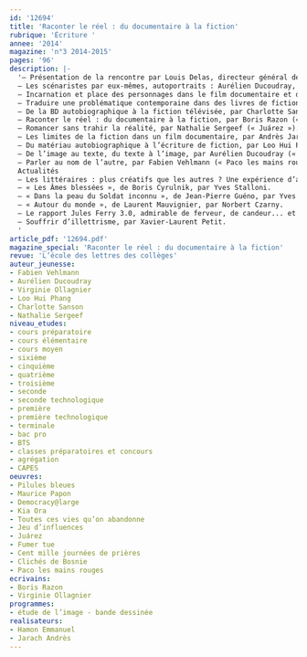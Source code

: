 ```yaml
---
id: '12694'
title: 'Raconter le réel : du documentaire à la fiction'
rubrique: 'Écriture '
annee: '2014'
magazine: 'n°3 2014-2015'
pages: '96'
description: |-
  '– Présentation de la rencontre par Louis Delas, directeur général de l’école des loisirs et de Rue de Sèvres.
  – Les scénaristes par eux-mêmes, autoportraits : Aurélien Ducoudray, Emmanuel Hamon, Andrès Jarach, Virginie Ollagnier, Loo Hui Phang, Boris Razon, Charlotte Sanson, Nathalie Sergeef, Fabien Vehlmann.
  – Incarnation et place des personnages dans le film documentaire et de fiction, par Emmanuel Hamon (« Maurice Papon » et « Democracy@large »).
  – Traduire une problématique contemporaine dans des livres de fiction, par Virginie Ollagnier (« Kia Ora » et « Toutes ces vies qu’on abandonne »).
  – De la BD autobiographique à la fiction télévisée, par Charlotte Sanson (« Pilules bleues »).
  – Raconter le réel : du documentaire à la fiction, par Boris Razon (« Jeu d’influences » et « Palladium »).
  – Romancer sans trahir la réalité, par Nathalie Sergeef (« Juárez »).
  – Les limites de la fiction dans un film documentaire, par Andrès Jarach (« Fumer tue »).
  – Du matériau autobiographique à l’écriture de fiction, par Loo Hui Phang (« Cent mille journées de prières »).
  – De l’image au texte, du texte à l’image, par Aurélien Ducoudray (« Clichés de Bosnie »).
  – Parler au nom de l’autre, par Fabien Vehlmann (« Paco les mains rouges »).
  Actualités
  – Les littéraires : plus créatifs que les autres ? Une expérience d’atelier créatif en partenariat d’entreprise, par Anne-Marie Petitjean.
  – « Les Âmes blessées », de Boris Cyrulnik, par Yves Stalloni.
  – « Dans la peau du Soldat inconnu », de Jean-Pierre Guéno, par Yves Stalloni.
  – « Autour du monde », de Laurent Mauvignier, par Norbert Czarny.
  – Le rapport Jules Ferry 3.0, admirable de ferveur, de candeur... et d’erreur, par Pascal Caglar.
  – Souffrir d’illettrisme, par Xavier-Laurent Petit.
  '
article_pdf: '12694.pdf'
magazine_special: 'Raconter le réel : du documentaire à la fiction'
revue: 'L’école des lettres des collèges'
auteur_jeunesse:
- Fabien Vehlmann
- Aurélien Ducoudray
- Virginie Ollagnier
- Loo Hui Phang
- Charlotte Sanson
- Nathalie Sergeef
niveau_etudes:
- cours préparatoire
- cours élémentaire
- cours moyen
- sixième
- cinquième
- quatrième
- troisième
- seconde
- seconde technologique
- première
- première technologique
- terminale
- bac pro
- BTS
- classes préparatoires et concours
- agrégation
- CAPES
oeuvres:
- Pilules bleues
- Maurice Papon
- Democracy@large
- Kia Ora
- Toutes ces vies qu’on abandonne
- Jeu d’influences
- Juárez
- Fumer tue
- Cent mille journées de prières
- Clichés de Bosnie
- Paco les mains rouges
ecrivains:
- Boris Razon
- Virginie Ollagnier
programmes:
- étude de l’image - bande dessinée
realisateurs:
- Hamon Emmanuel
- Jarach Andrès
---
```

